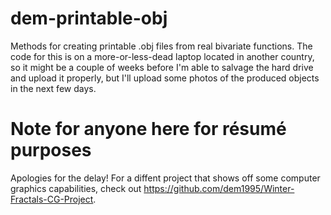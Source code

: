# dem-printable-obj
Methods for creating printable .obj files from real bivariate functions. The code for this is on a more-or-less-dead laptop located in another country, so it might be a couple of weeks before I'm able to salvage the hard drive and upload it properly, but I'll upload some photos of the produced objects in the next few days.

# Note for anyone here for résumé purposes
Apologies for the delay! For a diffent project that shows off some computer graphics capabilities, check out <https://github.com/dem1995/Winter-Fractals-CG-Project>.
